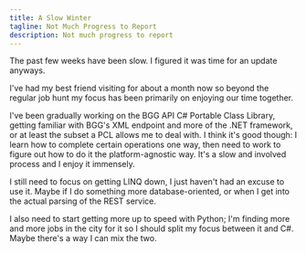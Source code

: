 ```yaml
---
title: A Slow Winter
tagline: Not Much Progress to Report
description: Not much progress to report
---
```


The past few weeks have been slow. I figured it was time for an update anyways.

I've had my best friend visiting for about a month now so beyond the regular job hunt my focus has been primarily on enjoying our time together.

I've been gradually working on the BGG API C# Portable Class Library, getting familiar with BGG's XML endpoint and more of the .NET framework, or at least the subset a PCL allows me to deal with. I think it's good though: I learn how to complete certain operations one way, then need to work to figure out how to do it the platform-agnostic way. It's a slow and involved process and I enjoy it immensely.

I still need to focus on getting LINQ down, I just haven't had an excuse to use it. Maybe if I do something more database-oriented, or when I get into the actual parsing of the REST service.

I also need to start getting more up to speed with Python; I'm finding more and more jobs in the city for it so I should split my focus between it and C#. Maybe there's a way I can mix the two.